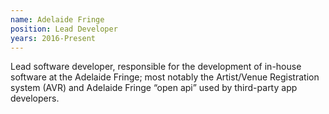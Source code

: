 ```yaml
---
name: Adelaide Fringe
position: Lead Developer
years: 2016-Present
---
```


Lead software developer, responsible for the development of in-house software
at the Adelaide Fringe; most notably the Artist/Venue Registration system (AVR)
and Adelaide Fringe “open api” used by third-party app developers.
